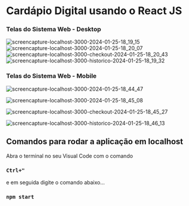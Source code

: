 # Cardápio Digital usando o React JS

### Telas do Sistema Web - Desktop
![screencapture-localhost-3000-2024-01-25-18_19_15](https://github.com/breenocunha/food-cardapio-digital-react/assets/154290956/615c738a-e6f4-4dde-be70-3963d4b6adc5)
![screencapture-localhost-3000-2024-01-25-18_20_07](https://github.com/breenocunha/food-cardapio-digital-react/assets/154290956/2a3005c8-68ac-43ea-9351-6f456e5503e5)
![screencapture-localhost-3000-checkout-2024-01-25-18_20_43](https://github.com/breenocunha/food-cardapio-digital-react/assets/154290956/44cc3827-b9f4-4ed6-b147-dd9e25f1a829)
![screencapture-localhost-3000-historico-2024-01-25-18_19_32](https://github.com/breenocunha/food-cardapio-digital-react/assets/154290956/a1917410-15b6-4ba8-8a99-bfcdf6146460)

### Telas do Sistema Web - Mobile


![screencapture-localhost-3000-2024-01-25-18_44_47](https://github.com/breenocunha/food-cardapio-digital-react/assets/154290956/64c1b523-90d2-4b8e-86db-4dab36062462)


![screencapture-localhost-3000-2024-01-25-18_45_08](https://github.com/breenocunha/food-cardapio-digital-react/assets/154290956/2e994685-1c47-4e28-8a91-38e8d958fdfd)


![screencapture-localhost-3000-checkout-2024-01-25-18_45_27](https://github.com/breenocunha/food-cardapio-digital-react/assets/154290956/c6e7f8e4-31e4-4276-ad9c-3cbc232c4004)


![screencapture-localhost-3000-historico-2024-01-25-18_46_13](https://github.com/breenocunha/food-cardapio-digital-react/assets/154290956/71458bfb-1b02-4700-9ce1-7cf827ec36b2)

## Comandos para rodar a aplicação em localhost

Abra o terminal no seu Visual Code com o comando
### `Ctrl+"`
e em seguida digite o comando abaixo...
### `npm start`


